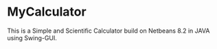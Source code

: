 # MyCalculator
This is a Simple and Scientific Calculator build on Netbeans 8.2 in JAVA using Swing-GUI.
